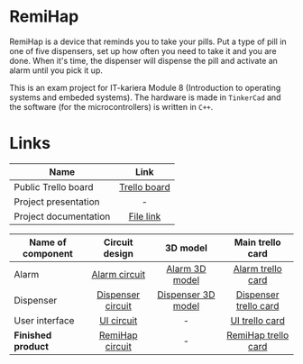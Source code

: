 # RemiHap

RemiHap is a device that reminds you to take your pills. Put a type of pill in one of five dispensers, set up how often you need to take it and you are done. When it's time, the dispenser will dispense the pill and activate an alarm until you pick it up.

This is an exam project for IT-kariera Module 8 (Introduction to operating systems and embeded systems). The hardware is made in `TinkerCad` and the software (for the microcontrollers) is written in `C++`.

# Links
Name | Link
---|:---:
Public Trello board | [Trello board](https://trello.com/b/dQpEhmcC/remihap) 
Project presentation | -
Project documentation | [File link](https://docs.google.com/document/d/1M2f8zgaGpL7tc2iuchSiHlVxBEBiluuPhpuySDdJaQU/edit?usp=sharing)


Name of component | Circuit design | 3D model | Main trello card
---|:---:|:---:|:---:
Alarm|[Alarm circuit](https://www.tinkercad.com/things/fJN1qCdbz30)|[Alarm 3D model](https://www.tinkercad.com/things/bxGqD62YUfE)|[Alarm trello card](https://trello.com/c/LlnBwmyV)
Dispenser|[Dispenser circuit](https://www.tinkercad.com/things/jqC2W5Lvkbi)|[Dispenser 3D model](https://www.tinkercad.com/things/1V3eq8efXX8)|[Dispenser trello card](https://trello.com/c/LeTsud1A)
User interface|[UI circuit](https://www.tinkercad.com/things/6h6syFR9VFH)|-|[UI trello card](https://trello.com/c/sb3Jo5MM)
**Finished product**|[RemiHap circuit](https://v1.tinkercad.com/things/jFe5LEdKJ4a)|-|[RemiHap trello card](https://trello.com/c/i19fujkw)
